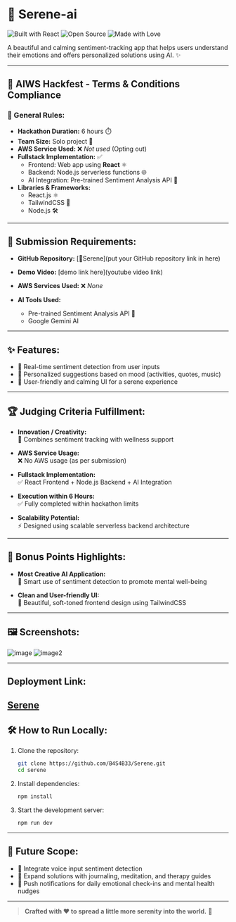 # 🌸 Serene-ai
![Built with React](https://img.shields.io/badge/Built%20with-React-61DAFB?logo=react&logoColor=white&style=for-the-badge)
![Open Source](https://img.shields.io/badge/Open%20Source-%E2%9C%94%EF%B8%8F-brightgreen?style=for-the-badge)
![Made with Love](https://img.shields.io/badge/Made%20with-%E2%9D%A4%EF%B8%8F-ff69b4?style=for-the-badge)

A beautiful and calming sentiment-tracking app that helps users understand their emotions and offers personalized solutions using AI. ✨

---

## 📜 AIWS Hackfest - Terms & Conditions Compliance

### 📌 General Rules:

- **Hackathon Duration:** 6 hours ⏱️  
- **Team Size:** Solo project 👤  
- **AWS Service Used:** ❌ *Not used* (Opting out)  
- **Fullstack Implementation:** ✅  
  - Frontend: Web app using **React** ⚛️
  - Backend: Node.js serverless functions 🌐
  - AI Integration: Pre-trained Sentiment Analysis API 🤖
- **Libraries & Frameworks:**  
  - React.js ⚛️
  - TailwindCSS 🎨
  - Node.js 🛠️

---

## 🚀 Submission Requirements:

- **GitHub Repository:** [🔗Serene](put your GitHub repository link in here)  
- **Demo Video:**
[demo link here](youtube video link)

- **AWS Services Used:** ❌ *None*

- **AI Tools Used:**
  - Pre-trained Sentiment Analysis API 🤖
  - Google Gemini AI

---

## ✨ Features:

- 🧠 Real-time sentiment detection from user inputs
- 🎯 Personalized suggestions based on mood (activities, quotes, music)
- 🎨 User-friendly and calming UI for a serene experience

---

## 🏆 Judging Criteria Fulfillment:

- **Innovation / Creativity:**  
  🌈 Combines sentiment tracking with wellness support

- **AWS Service Usage:**  
  ❌ No AWS usage (as per submission)

- **Fullstack Implementation:**  
  ✅ React Frontend + Node.js Backend + AI Integration

- **Execution within 6 Hours:**  
  ✅ Fully completed within hackathon limits

- **Scalability Potential:**  
  ⚡ Designed using scalable serverless backend architecture

---

## 🌟 Bonus Points Highlights:

- **Most Creative AI Application:**  
  🧠 Smart use of sentiment detection to promote mental well-being

- **Clean and User-friendly UI:**  
  🎨 Beautiful, soft-toned frontend design using TailwindCSS

---

## 🖼️ Screenshots:
![image](/sentiment-analysis-chatbot-js/public/1.png)
![image2](/sentiment-analysis-chatbot-js/public/2.png)

---
## Deployment Link:
[Serene](https://serene-rho.vercel.app/)
---
## 🛠️ How to Run Locally:

1. Clone the repository:
    ```bash
    git clone https://github.com/B4S4B33/Serene.git
    cd serene
    ```

2. Install dependencies:
    ```bash
    npm install
    ```

3. Start the development server:
    ```bash
    npm run dev
    ```

---

## 🔮 Future Scope:

- 🎤 Integrate voice input sentiment detection
- 📔 Expand solutions with journaling, meditation, and therapy guides
- 🔔 Push notifications for daily emotional check-ins and mental health nudges

---

> **Crafted with ❤️ to spread a little more serenity into the world.** 🌸
